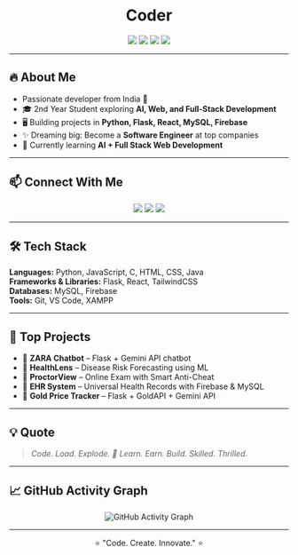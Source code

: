 <h1 align="center">Coder</h1>

<p align="center">
  <img src="https://img.shields.io/badge/PYTHON-blue?logo=python&logoColor=white" />
  <img src="https://img.shields.io/badge/HTML5-orange?logo=html5&logoColor=white" />
  <img src="https://img.shields.io/badge/CSS3-blue?logo=css3&logoColor=white" />
  <img src="https://img.shields.io/badge/Java-red?logo=java&logoColor=white" />
</p>

---

## 🔥 About Me
- Passionate developer from India 🚀  
- 🎓 2nd Year Student exploring **AI, Web, and Full-Stack Development**  
- 🖥️ Building projects in **Python, Flask, React, MySQL, Firebase**  
- ✨ Dreaming big: Become a **Software Engineer** at top companies  
- 📖 Currently learning **AI + Full Stack Web Development**  

---

## 📫 Connect With Me
<p align="center">
  <a href="mailto:your-email@example.com"><img src="https://img.shields.io/badge/Gmail-D14836?logo=gmail&logoColor=white"></a>
  <a href="https://your-portfolio-link.com"><img src="https://img.shields.io/badge/Portfolio-000000?logo=vercel&logoColor=white"></a>
  <a href="https://linkedin.com/in/your-linkedin"><img src="https://img.shields.io/badge/LinkedIn-0077B5?logo=linkedin&logoColor=white"></a>
</p>

---

## 🛠 Tech Stack
**Languages:** Python, JavaScript, C, HTML, CSS, Java  
**Frameworks & Libraries:** Flask, React, TailwindCSS  
**Databases:** MySQL, Firebase  
**Tools:** Git, VS Code, XAMPP  

---

## 🚀 Top Projects
- 🔹 **ZARA Chatbot** – Flask + Gemini API chatbot  
- 🔹 **HealthLens** – Disease Risk Forecasting using ML  
- 🔹 **ProctorView** – Online Exam with Smart Anti-Cheat  
- 🔹 **EHR System** – Universal Health Records with Firebase & MySQL  
- 🔹 **Gold Price Tracker** – Flask + GoldAPI + Gemini API  

---

## 💡 Quote
> *Code. Load. Explode. 🚀 Learn. Earn. Build. Skilled. Thrilled.*  

---

## 📈 GitHub Activity Graph
<p align="center">
  <img src="https://github-readme-activity-graph.vercel.app/graph?username=YOUR_GITHUB_USERNAME&theme=react-dark" alt="GitHub Activity Graph" />
</p>

---

<p align="center">⭐ "Code. Create. Innovate." ⭐</p>
